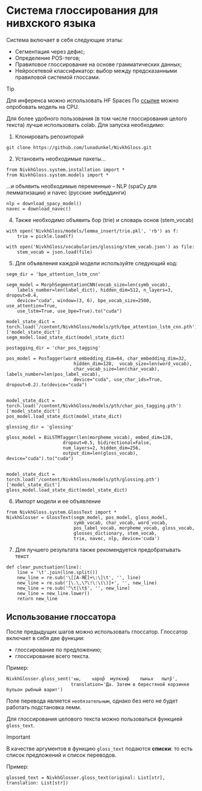 # Система глоссирования для нивхского языка

Система включает в себя следующие этапы:
- Сегментация через дефис;
- Определение POS-тегов;
- Правиловое глоссирование на основе грамматических данных;
- Нейросетевой классификатор: выбор между предсказанными правиловой системой глоссами.

> [!TIP] 
> Для инференса можно использовать HF Spaces
> По [ссылке](https://huggingface.co/spaces/lunadunkel/NivkhGloss) можно опробовать модель на CPU.

Для более удобного пользования (в том числе глоссирования целого текста) лучше использовать colab. Для запуска необходимо:

1. Клонировать репозиторий
```
git clone https://github.com/lunadunkel/NivkhGloss.git
```

2. Установить необходимые пакеты...

```
from NivkhGloss.system.installation import *
from NivkhGloss.system.models import *
```

...и объявить необходимые переменные – NLP (spaCy для лемматизации) и navec (русские эмбеддинги) 
```
nlp = download_spacy_model()
navec = download_navec()
```

4. Также необходимо объявить бор (trie) и словарь основ (stem_vocab)
```
with open('NivkhGloss/models/lemma_insert/trie.pkl', 'rb') as f:
    trie = pickle.load(f)

with open('NivkhGloss/vocabularies/glossing/stem_vocab.json') as file:
    stem_vocab = json.load(file)
```

5. Для объявления каждой модели используйте следующий код:
```
segm_dir = 'bpe_attention_lstm_cnn'

segm_model = MorphSegmentationCNN(vocab_size=len(symb_vocab),
    labels_number=len(label_dict), hidden_dim=512, n_layers=3, dropout=0.4,
    device="cuda", window=(3, 6), bpe_vocab_size=2500, use_attention=True,
    use_lstm=True, use_bpe=True).to("cuda")

model_state_dict = torch.load('/content/NivkhGloss/models/pth/bpe_attention_lstm_cnn.pth')['model_state_dict']
segm_model.load_state_dict(model_state_dict)

postagging_dir = 'char_pos_tagging'

pos_model = PosTagger(word_embedding_dim=64, char_embedding_dim=32,
                         hidden_dim=128,  vocab_size=len(word_vocab),
                         char_vocab_size=len(char_vocab), labels_number=len(pos_label_vocab),
                         device="cuda", use_char_ids=True, dropout=0.2).to(device="cuda")


model_state_dict = torch.load('/content/NivkhGloss/models/pth/char_pos_tagging.pth')['model_state_dict']
pos_model.load_state_dict(model_state_dict)

glossing_dir = 'glossing'

gloss_model = BiLSTMTagger(len(morpheme_vocab), embed_dim=128,
                     dropout=0.5, bidirectional=False,
                     num_layers=2, hidden_dim=256,
                     output_dim=len(gloss_vocab), device="cuda").to("cuda")


model_state_dict = torch.load('/content/NivkhGloss/models/pth/glossing.pth')['model_state_dict']
gloss_model.load_state_dict(model_state_dict)
```

6. Импорт модели и ее объявление

```
from NivkhGloss.system.GlossText import *
NivkhGlosser = GlossText(segm_model, pos_model, gloss_model,
                         symb_vocab, char_vocab, word_vocab,
                         pos_label_vocab, morpheme_vocab, gloss_vocab,
                         glosses_dictionary, stem_vocab,
                         trie, navec, nlp, device='cuda')
```

7. Для лучшего результата также рекомендуется предобратывать текст

```
def clear_punctuation(line):
    line = '\t'.join(line.split())
    new_line = re.sub('\[[А-ЯЁ]+\:\]\t', '', line)
    new_line = re.sub('[\.\,\?\!\:\(\)]+', '', new_line)
    new_line = re.sub('^\t|\t$', '', new_line)
    new_line = new_line.lower()
    return new_line
```

## Использование глоссатора

После предыдущих шагов можно использовать глоссатор. Глоссатор включает в себя две функции:
- глоссирование по предложению;
- глоссирование всего текста.

Пример:
```
NivkhGlosser.gloss_sent('ӿы,	ӿарор̌	мулкхир̌	пыньх	лытр̌',
                        translation='Да. Затем в берестяной корзинке бульон рыбный варит')
```

Поле перевода является `необязательным`, однако без него не будет работать подстановка лемм.

Для глоссирования целового текста можно пользоваться функцией `gloss_text`.

> [!IMPORTANT]
> В качестве аргументов в функцию `gloss_text` подаются **списки**: то есть список предложений и список переводов.

Пример:
```
glossed_text = NivkhGlosser.gloss_text(original: List[str], translation: List[str])
```
